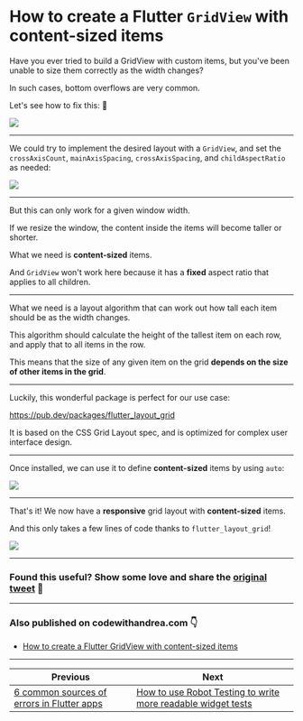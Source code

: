 # How to create a Flutter `GridView` with content-sized items

Have you ever tried to build a GridView with custom items, but you've been unable to size them correctly as the width changes?

In such cases, bottom overflows are very common.

Let's see how to fix this: 🧵

![](019-cover.png)

---

We could try to implement the desired layout with a `GridView`, and set the `crossAxisCount`, `mainAxisSpacing`, `crossAxisSpacing`, and `childAspectRatio` as needed:

![](019_item_card_grid_view.png)

----

But this can only work for a given window width.

If we resize the window, the content inside the items will become taller or shorter.

What we need is **content-sized** items.

And `GridView` won't work here because it has a **fixed** aspect ratio that applies to all children.

------

What we need is a layout algorithm that can work out how tall each item should be as the width changes.

This algorithm should calculate the height of the tallest item on each row, and apply that to all items in the row.

This means that the size of any given item on the grid **depends on the size of other items in the grid**.

----

Luckily, this wonderful package is perfect for our use case:

https://pub.dev/packages/flutter_layout_grid

It is based on the CSS Grid Layout spec, and is optimized for complex user interface design.

--------

Once installed, we can use it to define **content-sized** items by using `auto`:

![](019_item_card_layout_grid.png)

-------

That's it! We now have a **responsive** grid layout with **content-sized** items.

And this only takes a few lines of code thanks to `flutter_layout_grid`!

![](019-end.png)

--------

### Found this useful? Show some love and share the [original tweet](https://twitter.com/biz84/status/1463459311208775686) 🙏

---

### Also published on codewithandrea.com 👇

- [How to create a Flutter GridView with content-sized items](https://codewithandrea.com/articles/flutter-layout-grid-content-sized-items/)

---

| Previous | Next |
| -------- | ---- |
| [6 common sources of errors in Flutter apps](../0017-six-common-sources-of-errors-in-flutter-apps/index.md) | [How to use Robot Testing to write more readable widget tests](../0019-how-to-use-robot-testing-to-write-more-readable-widget-tests/index.md) |